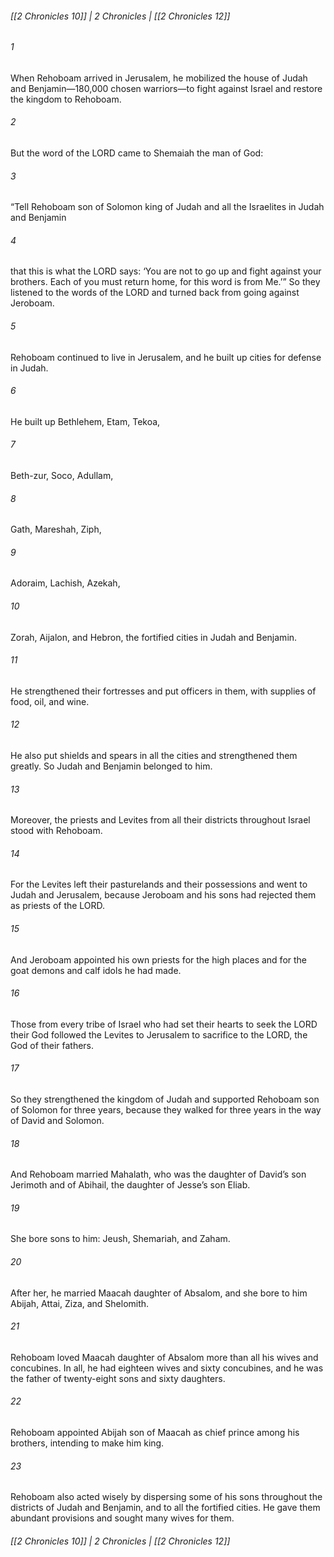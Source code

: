 ###### [[2 Chronicles 10]] | 2 Chronicles | [[2 Chronicles 12]]

###### 1
When Rehoboam arrived in Jerusalem, he mobilized the house of Judah and Benjamin—180,000 chosen warriors—to fight against Israel and restore the kingdom to Rehoboam.
###### 2
But the word of the LORD came to Shemaiah the man of God:
###### 3
“Tell Rehoboam son of Solomon king of Judah and all the Israelites in Judah and Benjamin
###### 4
that this is what the LORD says: ‘You are not to go up and fight against your brothers. Each of you must return home, for this word is from Me.’” So they listened to the words of the LORD and turned back from going against Jeroboam.
###### 5
Rehoboam continued to live in Jerusalem, and he built up cities for defense in Judah.
###### 6
He built up Bethlehem, Etam, Tekoa,
###### 7
Beth-zur, Soco, Adullam,
###### 8
Gath, Mareshah, Ziph,
###### 9
Adoraim, Lachish, Azekah,
###### 10
Zorah, Aijalon, and Hebron, the fortified cities in Judah and Benjamin.
###### 11
He strengthened their fortresses and put officers in them, with supplies of food, oil, and wine.
###### 12
He also put shields and spears in all the cities and strengthened them greatly. So Judah and Benjamin belonged to him.
###### 13
Moreover, the priests and Levites from all their districts throughout Israel stood with Rehoboam.
###### 14
For the Levites left their pasturelands and their possessions and went to Judah and Jerusalem, because Jeroboam and his sons had rejected them as priests of the LORD.
###### 15
And Jeroboam appointed his own priests for the high places and for the goat demons and calf idols he had made.
###### 16
Those from every tribe of Israel who had set their hearts to seek the LORD their God followed the Levites to Jerusalem to sacrifice to the LORD, the God of their fathers.
###### 17
So they strengthened the kingdom of Judah and supported Rehoboam son of Solomon for three years, because they walked for three years in the way of David and Solomon.
###### 18
And Rehoboam married Mahalath, who was the daughter of David’s son Jerimoth and of Abihail, the daughter of Jesse’s son Eliab.
###### 19
She bore sons to him: Jeush, Shemariah, and Zaham.
###### 20
After her, he married Maacah daughter of Absalom, and she bore to him Abijah, Attai, Ziza, and Shelomith.
###### 21
Rehoboam loved Maacah daughter of Absalom more than all his wives and concubines. In all, he had eighteen wives and sixty concubines, and he was the father of twenty-eight sons and sixty daughters.
###### 22
Rehoboam appointed Abijah son of Maacah as chief prince among his brothers, intending to make him king.
###### 23
Rehoboam also acted wisely by dispersing some of his sons throughout the districts of Judah and Benjamin, and to all the fortified cities. He gave them abundant provisions and sought many wives for them.

###### [[2 Chronicles 10]] | 2 Chronicles | [[2 Chronicles 12]]
